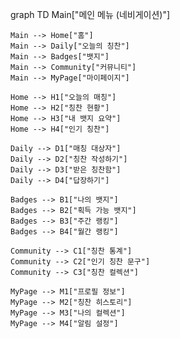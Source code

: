 graph TD
    Main["메인 메뉴 (네비게이션)"]
    
    Main --> Home["홈"]
    Main --> Daily["오늘의 칭찬"]
    Main --> Badges["뱃지"]
    Main --> Community["커뮤니티"]
    Main --> MyPage["마이페이지"]
    
    Home --> H1["오늘의 매칭"]
    Home --> H2["칭찬 현황"]
    Home --> H3["내 뱃지 요약"]
    Home --> H4["인기 칭찬"]
    
    Daily --> D1["매칭 대상자"]
    Daily --> D2["칭찬 작성하기"]
    Daily --> D3["받은 칭찬함"]
    Daily --> D4["답장하기"]
    
    Badges --> B1["나의 뱃지"]
    Badges --> B2["획득 가능 뱃지"]
    Badges --> B3["주간 랭킹"]
    Badges --> B4["월간 랭킹"]
    
    Community --> C1["칭찬 통계"]
    Community --> C2["인기 칭찬 문구"]
    Community --> C3["칭찬 컬렉션"]
    
    MyPage --> M1["프로필 정보"]
    MyPage --> M2["칭찬 히스토리"]
    MyPage --> M3["나의 컬렉션"]
    MyPage --> M4["알림 설정"]
